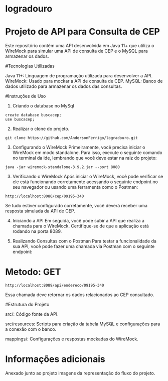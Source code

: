 # logradouro

# Projeto de API para Consulta de CEP

Este repositório contém uma API desenvolvida em Java 11+ que utiliza o WireMock para simular uma API de consulta de CEP e o MySQL para armazenar os dados.

#Tecnologias Utilizadas

Java 11+: Linguagem de programação utilizada para desenvolver a API.
WireMock: Usado para mockar a API de consulta de CEP.
MySQL: Banco de dados utilizado para armazenar os dados das consultas.

#Instruções de Uso

1. Criando o database no MySql

```
create database buscacep;
use buscacep;

```
2. Realizar o clone do projeto.

```
git clone https://github.com/AndersonFerrigo/logradouro.git

```


3. Configurando o WireMock
Primeiramente, você precisa iniciar o WireMock em modo standalone. Para isso, execute o seguinte comando no terminal da ide, lembrando que você deve estar na raiz do projeto:

```
java -jar wiremock-standalone-3.9.2.jar --port 8080

```
3. Verificando o WireMock
Após iniciar o WireMock, você pode verificar se ele está funcionando corretamente acessando o seguinte endpoint no seu navegador ou usando uma ferramenta como o Postman:

```
http://localhost:8080/cep/09195-340

```

Se tudo estiver configurado corretamente, você deverá receber uma resposta simulada da API de CEP.


4. Iniciando a API
Em seguida, você pode subir a API que realiza a chamada para o WireMock. Certifique-se de que a aplicação está rodando na porta 8089.

4. Realizando Consultas com o Postman
Para testar a funcionalidade da sua API, você pode fazer uma chamada via Postman com o seguinte endpoint:

# Metodo: GET

```
http://localhost:8089/api/endereco/09195-340
```

Essa chamada deve retornar os dados relacionados ao CEP consultado.

#Estrutura do Projeto

src/: Código fonte da API.

src/resources: Scripts para criação da tabela MySQL e configurações para a conexão com o banco.

mappings/: Configurações e respostas mockadas do WireMock.

# Informações adicionais

Anexado junto ao projeto imagens da representação do fluxo do projeto.
